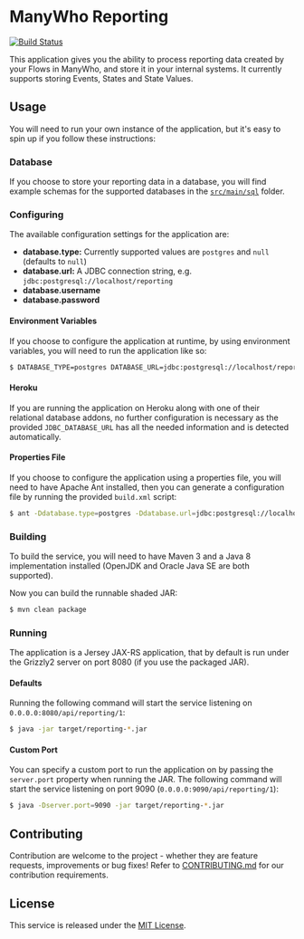 ManyWho Reporting
======================

[![Build Status](https://travis-ci.org/manywho/reporting.svg)](https://travis-ci.org/manywho/reporting)

This application gives you the ability to process reporting data created by your Flows in ManyWho, and store it in your
internal systems. It currently supports storing Events, States and State Values.

## Usage

You will need to run your own instance of the application, but it's easy to spin up if you follow these instructions:

### Database

If you choose to store your reporting data in a database, you will find example schemas for the supported databases in
the [`src/main/sql`](src/main/sql) folder.

### Configuring

The available configuration settings for the application are:

* **database.type:** Currently supported values are `postgres` and `null` (defaults to `null`)
* **database.url:** A JDBC connection string, e.g. `jdbc:postgresql://localhost/reporting`
* **database.username**
* **database.password**

#### Environment Variables

If you choose to configure the application at runtime, by using environment variables, you will need to run the 
application like so:

```bash
$ DATABASE_TYPE=postgres DATABASE_URL=jdbc:postgresql://localhost/reporting DATABASE_USERNAME=postgres DATABASE_PASSWORD=password java -jar target/reporting-*.jar
```

#### Heroku

If you are running the application on Heroku along with one of their relational database addons, no further 
configuration is necessary as the provided `JDBC_DATABASE_URL` has all the needed information and is detected 
automatically.

#### Properties File

If you choose to configure the application using a properties file, you will need to have Apache Ant installed, then 
you can generate a configuration file by running the provided `build.xml` script:

```bash
$ ant -Ddatabase.type=postgres -Ddatabase.url=jdbc:postgresql://localhost/reporting -Ddatabase.username=postgres -Ddatabase.password=password
```

### Building

To build the service, you will need to have Maven 3 and a Java 8 implementation installed (OpenJDK and Oracle Java SE 
are both supported).

Now you can build the runnable shaded JAR:

```bash
$ mvn clean package
```

### Running

The application is a Jersey JAX-RS application, that by default is run under the Grizzly2 server on port 8080 (if you
use the packaged JAR).

#### Defaults

Running the following command will start the service listening on `0.0.0.0:8080/api/reporting/1`:

```bash
$ java -jar target/reporting-*.jar
```

#### Custom Port

You can specify a custom port to run the application on by passing the `server.port` property when running the JAR. The
following command will start the service listening on port 9090 (`0.0.0.0:9090/api/reporting/1`):

```bash
$ java -Dserver.port=9090 -jar target/reporting-*.jar
```

## Contributing

Contribution are welcome to the project - whether they are feature requests, improvements or bug fixes! Refer to 
[CONTRIBUTING.md](CONTRIBUTING.md) for our contribution requirements.

## License

This service is released under the [MIT License](http://opensource.org/licenses/mit-license.php).